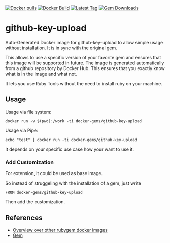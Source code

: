 [![Docker pulls](https://img.shields.io/docker/pulls/rubygem/github-key-upload.svg)](https://hub.docker.com/r/rubygem/github-key-upload/)
[![Docker Build](https://img.shields.io/docker/automated/rubygem/github-key-upload.svg)](https://hub.docker.com/r/rubygem/github-key-upload/)
[![Latest Tag](https://img.shields.io/github/tag/docker-rubygem/github-key-upload.svg)](https://hub.docker.com/r/rubygem/github-key-upload/)
[![Gem Downloads](https://img.shields.io/gem/dt/github-key-upload.svg)](https://rubygems.org/gems/github-key-upload/)
# github-key-upload

Auto-Generated Docker image for github-key-upload to allow simple usage without installation.
It is in sync with the original gem.

This allows to use a specific version of your favorite gem and ensures that this image will be supported in future.
The image is generated automatically from a github repository by Docker Hub.
This ensures that you exactly know what is in the image and what not.

It lets you use Ruby Tools without the need to install ruby on your machine.

## Usage

Usage via file system:

`docker run -v $(pwd):/work -ti docker-gems/github-key-upload`

Usage via Pipe:

`echo "test" | docker run -ti docker-gems/github-key-upload`

It depends on your specific use case how your want to use it.

### Add Customization

For extension, it could be used as base image.

So instead of struggeling with the installation of a gem, just write

`FROM docker-gems/github-key-upload`

Then add the customization.

## References

 - [Overview over other rubygem docker images](https://github.com/thinkbot/docker-rubygem)
 - [Gem](https://rubygems.org/gems/github-key-upload/)
